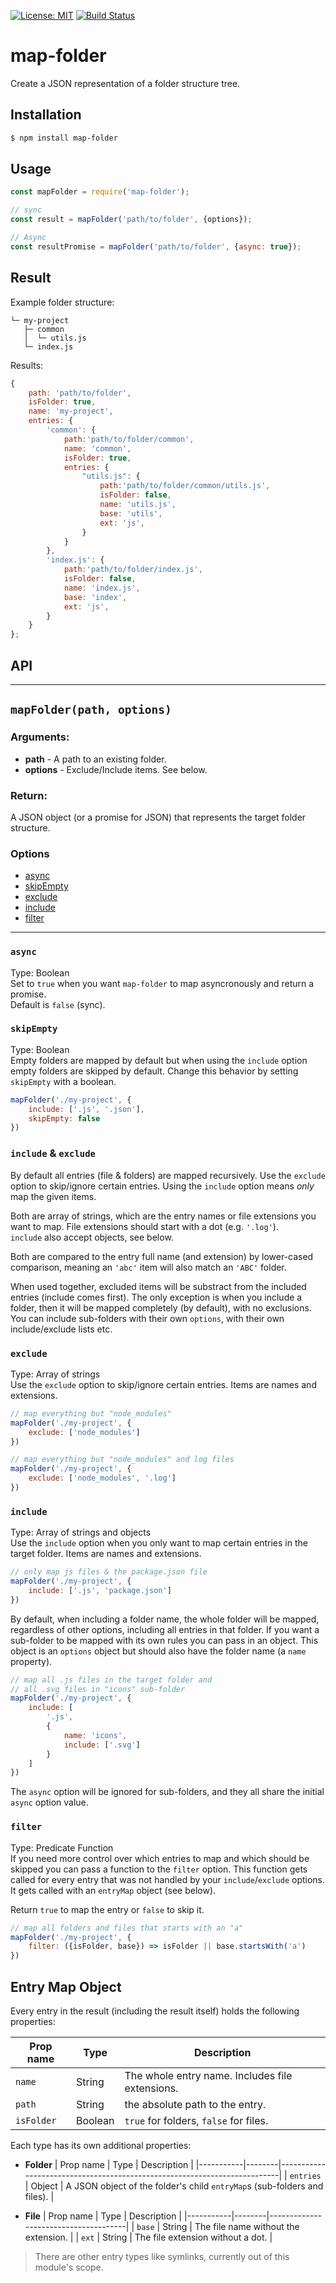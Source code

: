 [![License: MIT](https://img.shields.io/badge/License-MIT-blue.svg)](https://opensource.org/licenses/MIT)
[![Build Status](https://travis-ci.org/taitulism/map-folder.svg?branch=develop)](https://travis-ci.org/taitulism/map-folder)

map-folder
==========
Create a JSON representation of a folder structure tree.

Installation
------------
```sh
$ npm install map-folder
```

Usage
-----
```js
const mapFolder = require('map-folder');

// sync
const result = mapFolder('path/to/folder', {options});

// Async
const resultPromise = mapFolder('path/to/folder', {async: true});

```

Result
-----
Example folder structure:
```
└─ my-project
   ├─ common
   │  └─ utils.js
   └─ index.js
```

Results:
```js
{
    path: 'path/to/folder',
    isFolder: true,
    name: 'my-project',
    entries: {
        'common': {
            path:'path/to/folder/common',
            name: 'common',
            isFolder: true,
            entries: {
                "utils.js": {
                    path:'path/to/folder/common/utils.js',
                    isFolder: false,
                    name: 'utils.js',
                    base: 'utils',
                    ext: 'js',
                }
            }
        },
        'index.js': {
            path:'path/to/folder/index.js',
            isFolder: false,
            name: 'index.js',
            base: 'index',
            ext: 'js',
        }
    }
};
```

## API
------------------------------------------------------------------------
## `mapFolder(path, options)`
### Arguments:
* **path** - A path to an existing folder.
* **options** - Exclude/Include items. See below.

### Return:
A JSON object (or a promise for JSON) that represents the target folder structure.

### Options
* [async](#async)
* [skipEmpty](#skipEmpty)
* [exclude](#exclude)
* [include](#include)
* [filter](#filter)


---------------------------------------------------------------------------------------------------
### `async`
Type: Boolean  
Set to `true` when you want `map-folder` to map asyncronously and return a promise.  
Default is `false` (sync).


### `skipEmpty`
Type: Boolean  
Empty folders are mapped by default but when using the `include` option empty folders are skipped by default. Change this behavior by setting `skipEmpty` with a boolean.
```js
mapFolder('./my-project', {
    include: ['.js', '.json'],
    skipEmpty: false
})
```


### `include` & `exclude`
By default all entries (file & folders) are mapped recursively. Use the `exclude` option to skip/ignore certain entries. Using the `include` option means *only* map the given items.


Both are array of strings, which are the entry names or file extensions you want to map. File extensions should start with a dot (e.g. `'.log'`).  
`include` also accept objects, see below.

Both are compared to the entry full name (and extension) by lower-cased comparison, meaning an `'abc'` item will also match an `'ABC'` folder.

When used together, excluded items will be substract from the included entries (include comes first). The only exception is when you include a folder, then it will be mapped completely (by default), with no exclusions. You can include sub-folders with their own `options`, with their own include/exclude lists etc.


### `exclude`
Type: Array of strings  
Use the `exclude` option to skip/ignore certain entries. Items are names and extensions.

```js
// map everything but "node_modules"
mapFolder('./my-project', {
    exclude: ['node_modules']
})

// map everything but "node_modules" and log files
mapFolder('./my-project', {
    exclude: ['node_modules', '.log']
})
```

### `include`
Type: Array of strings and objects  
Use the `include` option when you only want to map certain entries in the target folder. Items are names and extensions.

```js
// only map js files & the package.json file
mapFolder('./my-project', {
    include: ['.js', 'package.json']
})
```

By default, when including a folder name, the whole folder will be mapped, regardless of other options, including all entries in that folder. If you want a sub-folder to be mapped with its own rules you can pass in an object. This object is an `options` object but should also have the folder name (a `name` property).

```js
// map all .js files in the target folder and 
// all .svg files in "icons" sub-folder
mapFolder('./my-project', {
    include: [
        '.js',
        {
            name: 'icons',
            include: ['.svg']
        }
    ]
})
```

The `async` option will be ignored for sub-folders, and they all share the initial `async` option value.


### `filter`
Type: Predicate Function   
If you need more control over which entries to map and which should be skipped you can pass a function to the `filter` option. This function gets called for every entry that was not handled by your `include`/`exclude` options. It gets called with an `entryMap` object (see below).

Return `true` to map the entry or `false` to skip it.
```js
// map all folders and files that starts with an "a"
mapFolder('./my-project', {
    filter: ({isFolder, base}) => isFolder || base.startsWith('a')
})
```


## Entry Map Object
Every entry in the result (including the result itself) holds the following properties:  

| Prop name  | Type    | Description                                     |
|------------|---------|-------------------------------------------------|
| `name`     | String  | The whole entry name. Includes file extensions. |
| `path`     | String  | the absolute path to the entry.                 |
| `isFolder` | Boolean | `true` for folders, `false` for files.          |


Each type has its own additional properties:
* **Folder**
    | Prop name | Type   | Description                                                              |
    |-----------|--------|--------------------------------------------------------------------------|
    | `entries` | Object | A JSON object of the folder's child `entryMap`s (sub-folders and files). |

* **File**
    | Prop name | Type   | Description                          |
    |-----------|--------|--------------------------------------|
    | `base`    | String | The file name without the extension. |
    | `ext`     | String | The file extension without a dot.    |

> There are other entry types like symlinks, currently out of this module's scope.
